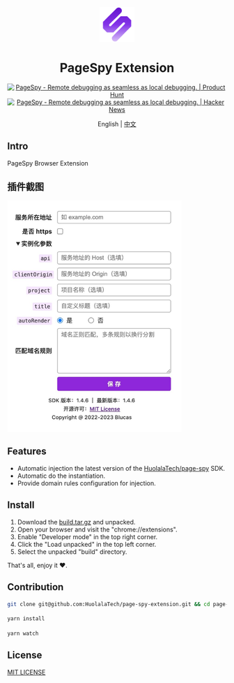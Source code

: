 <div align="center">
<img src="public/icons/icon_48.png" height="80" />

# PageSpy Extension

<a href="https://www.producthunt.com/posts/pagespy?utm_source=badge-featured&utm_medium=badge&utm_souce=badge-pagespy" target="_blank"><img src="https://api.producthunt.com/widgets/embed-image/v1/featured.svg?post_id=429852&theme=light" alt="PageSpy - Remote&#0032;debugging&#0032;as&#0032;seamless&#0032;as&#0032;local&#0032;debugging&#0046; | Product Hunt" height="36" /></a> <a href="https://news.ycombinator.com/item?id=38679798" target="_blank"><img src="https://hackernews-badge.vercel.app/api?id=38679798" alt="PageSpy - Remote&#0032;debugging&#0032;as&#0032;seamless&#0032;as&#0032;local&#0032;debugging&#0046; | Hacker News" height="36" /></a>

English | [中文](./README_ZH.md)

</div>

## Intro

PageSpy Browser Extension

## 插件截图

<img src="./.github/assets/screenshot.jpg" width="400" />

## Features

- Automatic injection the latest version of the [HuolalaTech/page-spy](https://github.com/HuolalaTech/page-spy/) SDK.
- Automatic do the instantiation.
- Provide domain rules configuration for injection.

## Install

1. Download the [build.tar.gz](./build.tar.gz) and unpacked.
2. Open your browser and visit the "chrome://extensions".
3. Enable "Developer mode" in the top right corner.
4. Click the "Load unpacked" in the top left corner.
5. Select the unpacked "build" directory.

That's all, enjoy it ❤️.

## Contribution

```bash
git clone git@github.com:HuolalaTech/page-spy-extension.git && cd page-spy-extension

yarn install

yarn watch
```

## License

[MIT LICENSE](./LICENSE)
